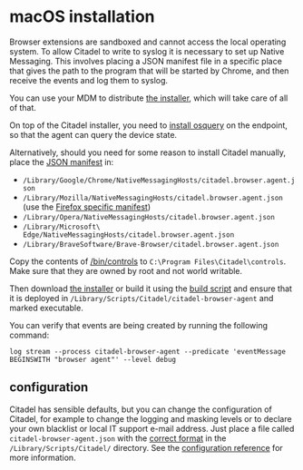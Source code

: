 # macOS installation

Browser extensions are sandboxed and cannot access the local operating system. To allow Citadel to write to syslog it is necessary to set up Native Messaging. This involves placing a JSON manifest file in a specific place that gives the path to the program that will be started by Chrome, and then receive the events and log them to syslog.

You can use your MDM to distribute [the installer](https://github.com/avanwouwe/citadel-browser-agent/releases/latest), which will take care of all of that.

On top of the Citadel installer, you need to [install osquery](https://osquery.io/downloads) on the endpoint, so that the agent can query the device state.

Alternatively, should you need for some reason to install Citadel manually, place the [JSON manifest](/bin/build/mac/citadel.browser.agent.json) in:
* `/Library/Google/Chrome/NativeMessagingHosts/citadel.browser.agent.json`
* `/Library/Mozilla/NativeMessagingHosts/citadel.browser.agent.json` (use the [Firefox specific manifest](/bin/build/mac/citadel.browser.agent-firefox.json))
* `/Library/Opera/NativeMessagingHosts/citadel.browser.agent.json`
* `/Library/Microsoft\ Edge/NativeMessagingHosts/citadel.browser.agent.json`
* `/Library/BraveSoftware/Brave-Browser/citadel.browser.agent.json`

Copy the contents of [/bin/controls](/bin/controls) to `C:\Program Files\Citadel\controls`. Make sure that they are owned by root and not world writable.

Then download [the installer](https://github.com/avanwouwe/citadel-browser-agent/releases/latest) or build it using the [build script](/bin/build/mac/build.sh) and ensure that it is deployed in `/Library/Scripts/Citadel/citadel-browser-agent` and marked executable.

You can verify that events are being created by running the following command:
```
log stream --process citadel-browser-agent --predicate 'eventMessage BEGINSWITH "browser agent"' --level debug
```

## configuration
Citadel has sensible defaults, but you can change the configuration of Citadel, for example to change the logging and masking levels or to declare your own blacklist or local IT support e-mail address. Just place a file called `citadel-browser-agent.json` with the [correct format](/doc/configuration.md) in the `/Library/Scripts/Citadel/` directory. See the [configuration reference](/doc/configuration.md) for more information.